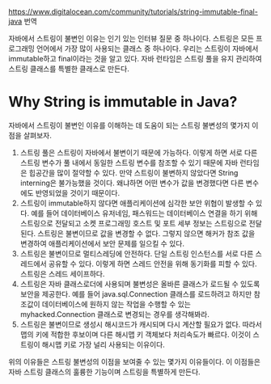 https://www.digitalocean.com/community/tutorials/string-immutable-final-java 번역

자바에서 스트링이 불변인 이유는 인기 있는 인터뷰 질문 중 하나이다. 스트링은 모든 프로그래밍 언어에서 가장 많이 사용되는 클래스 중 하나이다. 우리는 스트링이 자바에서 immutable하고 final이라는 것을 알고 있다. 자바 런타임은 스트링 풀을 유지 관리하여 스트링 클래스를 특별한 클래스로 만든다.

# Why String is immutable in Java?

자바에서 스트링이 불변인 이유를 이해하는 데 도움이 되는 스트링 불변성의 몇가지 이점을 살펴보자.

1. 스트링 풀은 스트링이 자바에서 불변이기 때문에 가능하다. 이렇게 하면 서로 다른 스트링 변수가 풀 내에서 동일한 스트링 변수를 참조할 수 있기 때문에 자바 런타임은 힙공간을 많이 절약할 수 있다. 만약 스트링이 불변하지 않았다면 String interning은 불가능했을 것이다. 왜냐하면 어떤 변수가 값을 변경했다면 다른 변수에도 반영되었을 것이기 때문이다.
2. 스트링이 immutable하지 않다면 애플리케이션에 심각한 보안 위협이 발생할 수 있다. 예를 들어 데이터베이스 유저네임, 패스워드는 데이터베이스 연결을 하기 위해 스트링으로 전달되고 소켓 프로그래밍 호스트 및 포트 세부 정보는 스트링으로 전달된다. 스트링은 불변이므로 값을 변경할 수 없다. 그렇지 않으면 해커가 참조 값을 변경하여 애플리케이션에서 보안 문제를 일으킬 수 있다. 
3. 스트링은 불변이므로 멀티스레딩에 안전하다. 단일 스트링 인스턴스를 서로 다른 스레드에서 공유할 수 있다. 이렇게 하면 스레드 안전을 위해 동기화를 피할 수 있다. 스트링은 스레드 세이프하다. 
4. 스트링은 자바 클래스로더에 사용되며 불변성은 올바른 클래스가 로드될 수 있도록 보안을 제공한다. 예를 들어 java.sql.Connection 클래스를 로드하려고 하지만 참조값이 데이터베이스에 원하지 않는 작업을 수행할 수 있는 myhacked.Connection 클래스로 변경되는 경우를 생각해봐라.
5. 스트링은 불변이므로 생성시 해시코드가 캐시되며 다시 계산할 필요가 없다. 따라서 맵의 키에 적합한 후보이며 다른 해시맵 키 객체보다 처리속도가 빠르다. 이것이 스트링이 해시맵 키로 가장 널리 사용되는 이유이다.

위의 이유들은 스트링 불변성의 이점을 보여줄 수 있는 몇가지 이유들이다. 이 이점들은 자바 스트링 클래스의 훌륭한 기능이며 스트링을 특별하게 만든다. 